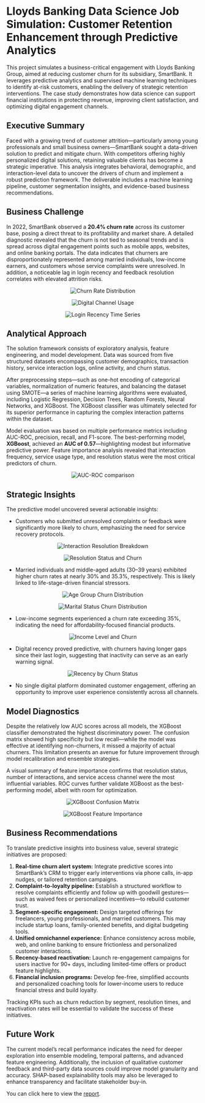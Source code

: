 # Lloyds Banking Data Science Job Simulation: Customer Retention Enhancement through Predictive Analytics 

This project simulates a business-critical engagement with Lloyds Banking Group, aimed at reducing customer churn for its subsidiary, SmartBank. It leverages predictive analytics and supervised machine learning techniques to identify at-risk customers, enabling the delivery of strategic retention interventions. The case study demonstrates how data science can support financial institutions in protecting revenue, improving client satisfaction, and optimizing digital engagement channels.

## Executive Summary

Faced with a growing trend of customer attrition—particularly among young professionals and small business owners—SmartBank sought a data-driven solution to predict and mitigate churn. With competitors offering highly personalized digital solutions, retaining valuable clients has become a strategic imperative. This analysis integrates behavioral, demographic, and interaction-level data to uncover the drivers of churn and implement a robust prediction framework. The deliverable includes a machine learning pipeline, customer segmentation insights, and evidence-based business recommendations.

## Business Challenge

In 2022, SmartBank observed a **20.4% churn rate** across its customer base, posing a direct threat to its profitability and market share. A detailed diagnostic revealed that the churn is not tied to seasonal trends and is spread across digital engagement points such as mobile apps, websites, and online banking portals. The data indicates that churners are disproportionately represented among married individuals, low-income earners, and customers whose service complaints were unresolved. In addition, a noticeable lag in login recency and feedback resolution correlates with elevated attrition risks.

<p align="center">
  <img src="/assets/churn_rate_distribution.png" alt="Churn Rate Distribution">
</p>

<p align="center">
  <img src="/assets/digital_channel_usage.png" alt="Digital Channel Usage">
</p>

<p align="center">
  <img src="/assets/login_recency_timeseries.png" alt="Login Recency Time Series">
</p>

## Analytical Approach

The solution framework consists of exploratory analysis, feature engineering, and model development. Data was sourced from five structured datasets encompassing customer demographics, transaction history, service interaction logs, online activity, and churn status.

After preprocessing steps—such as one-hot encoding of categorical variables, normalization of numeric features, and balancing the dataset using SMOTE—a series of machine learning algorithms were evaluated, including Logistic Regression, Decision Trees, Random Forests, Neural Networks, and XGBoost. The XGBoost classifier was ultimately selected for its superior performance in capturing the complex interaction patterns within the dataset.

Model evaluation was based on multiple performance metrics including AUC-ROC, precision, recall, and F1-score. The best-performing model, **XGBoost**, achieved an **AUC of 0.57**—highlighting modest but informative predictive power. Feature importance analysis revealed that interaction frequency, service usage type, and resolution status were the most critical predictors of churn.

<p align = "center">
  <img src= "/assets/auc_comparison.png" alt= "AUC-ROC comparison">
</p>

## Strategic Insights

The predictive model uncovered several actionable insights:

- Customers who submitted unresolved complaints or feedback were significantly more likely to churn, emphasizing the need for service recovery protocols.

<p align="center">
  <img src="/assets/interaction_resolution.png" alt="Interaction Resolution Breakdown">
</p>

<p align="center">
  <img src="/assets/interaction_churn.png" alt="Resolution Status and Churn">
</p>


- Married individuals and middle-aged adults (30–39 years) exhibited higher churn rates at nearly 30% and 35.3%, respectively. This is likely linked to life-stage-driven financial stressors.

<p align="center">
  <img src="/assets/age_group_churn.png" alt="Age Group Churn Distribution">
</p>

<p align="center">
  <img src="/assets/marital_status_churn.png" alt="Marital Status Churn Distribution">
</p>

- Low-income segments experienced a churn rate exceeding 35%, indicating the need for affordability-focused financial products.

<p align="center">
  <img src="/assets/income_churn_analysis.png" alt="Income Level and Churn">
</p>

- Digital recency proved predictive, with churners having longer gaps since their last login, suggesting that inactivity can serve as an early warning signal.

<p align="center">
  <img src="/assets/recency_boxplot.png" alt="Recency by Churn Status">
</p>

- No single digital platform dominated customer engagement, offering an opportunity to improve user experience consistently across all channels.

## Model Diagnostics

Despite the relatively low AUC scores across all models, the XGBoost classifier demonstrated the highest discriminatory power. The confusion matrix showed high specificity but low recall—while the model was effective at identifying non-churners, it missed a majority of actual churners. This limitation presents an avenue for future improvement through model recalibration and ensemble strategies.

A visual summary of feature importance confirms that resolution status, number of interactions, and service access channel were the most influential variables. ROC curves further validate XGBoost as the best-performing model, albeit with room for optimization.

<p align="center">
  <img src="/assets/xgboost_confusion_matrix.png" alt="XGBoost Confusion Matrix">
</p>

<p align="center">
  <img src="/assets/xgboost_feature_importance.png" alt="XGBoost Feature Importance">
</p>

## Business Recommendations

To translate predictive insights into business value, several strategic initiatives are proposed:

1. **Real-time churn alert system:** Integrate predictive scores into SmartBank’s CRM to trigger early interventions via phone calls, in-app nudges, or tailored retention campaigns.
2. **Complaint-to-loyalty pipeline:** Establish a structured workflow to resolve complaints efficiently and follow up with goodwill gestures—such as waived fees or personalized incentives—to rebuild customer trust.
3. **Segment-specific engagement:** Design targeted offerings for freelancers, young professionals, and married customers. This may include startup loans, family-oriented benefits, and digital budgeting tools.
4. **Unified omnichannel experience:** Enhance consistency across mobile, web, and online banking to ensure frictionless and personalized customer interactions.
5. **Recency-based reactivation:** Launch re-engagement campaigns for users inactive for 90+ days, including limited-time offers or product feature highlights.
6. **Financial inclusion programs:** Develop fee-free, simplified accounts and personalized coaching tools for lower-income users to reduce financial stress and build loyalty.

Tracking KPIs such as churn reduction by segment, resolution times, and reactivation rates will be essential to validate the success of these initiatives.

## Future Work

The current model’s recall performance indicates the need for deeper exploration into ensemble modeling, temporal patterns, and advanced feature engineering. Additionally, the inclusion of qualitative customer feedback and third-party data sources could improve model granularity and accuracy. SHAP-based explainability tools may also be leveraged to enhance transparency and facilitate stakeholder buy-in.

You can click here to view the [report](Lloyds_Banking_Data_Science_Churn_Report.pdf). 



